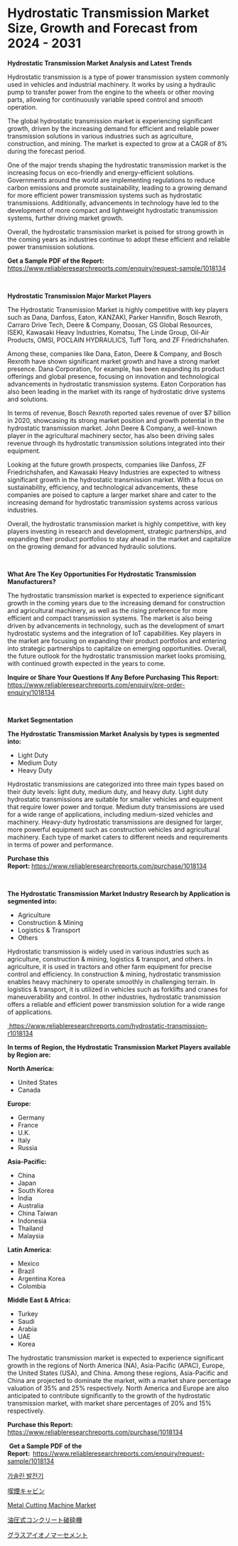 <p><h1>Hydrostatic Transmission Market Size, Growth and Forecast from 2024 - 2031</h1></p><p><strong>Hydrostatic Transmission Market Analysis and Latest Trends</strong></p>
<p><p>Hydrostatic transmission is a type of power transmission system commonly used in vehicles and industrial machinery. It works by using a hydraulic pump to transfer power from the engine to the wheels or other moving parts, allowing for continuously variable speed control and smooth operation.</p><p>The global hydrostatic transmission market is experiencing significant growth, driven by the increasing demand for efficient and reliable power transmission solutions in various industries such as agriculture, construction, and mining. The market is expected to grow at a CAGR of 8% during the forecast period.</p><p>One of the major trends shaping the hydrostatic transmission market is the increasing focus on eco-friendly and energy-efficient solutions. Governments around the world are implementing regulations to reduce carbon emissions and promote sustainability, leading to a growing demand for more efficient power transmission systems such as hydrostatic transmissions. Additionally, advancements in technology have led to the development of more compact and lightweight hydrostatic transmission systems, further driving market growth.</p><p>Overall, the hydrostatic transmission market is poised for strong growth in the coming years as industries continue to adopt these efficient and reliable power transmission solutions.</p></p>
<p><strong>Get a Sample PDF of the Report:&nbsp;</strong> <a href="https://www.reliableresearchreports.com/enquiry/request-sample/1018134">https://www.reliableresearchreports.com/enquiry/request-sample/1018134</a></p>
<p>&nbsp;</p>
<p><strong>Hydrostatic Transmission Major Market Players</strong></p>
<p><p>The Hydrostatic Transmission Market is highly competitive with key players such as Dana, Danfoss, Eaton, KANZAKI, Parker Hannifin, Bosch Rexroth, Carraro Drive Tech, Deere & Company, Doosan, GS Global Resources, ISEKI, Kawasaki Heavy Industries, Komatsu, The Linde Group, Oil-Air Products, OMSI, POCLAIN HYDRAULICS, Tuff Torq, and ZF Friedrichshafen. </p><p>Among these, companies like Dana, Eaton, Deere & Company, and Bosch Rexroth have shown significant market growth and have a strong market presence. Dana Corporation, for example, has been expanding its product offerings and global presence, focusing on innovation and technological advancements in hydrostatic transmission systems. Eaton Corporation has also been leading in the market with its range of hydrostatic drive systems and solutions.</p><p>In terms of revenue, Bosch Rexroth reported sales revenue of over $7 billion in 2020, showcasing its strong market position and growth potential in the hydrostatic transmission market. John Deere & Company, a well-known player in the agricultural machinery sector, has also been driving sales revenue through its hydrostatic transmission solutions integrated into their equipment.</p><p>Looking at the future growth prospects, companies like Danfoss, ZF Friedrichshafen, and Kawasaki Heavy Industries are expected to witness significant growth in the hydrostatic transmission market. With a focus on sustainability, efficiency, and technological advancements, these companies are poised to capture a larger market share and cater to the increasing demand for hydrostatic transmission systems across various industries.</p><p>Overall, the hydrostatic transmission market is highly competitive, with key players investing in research and development, strategic partnerships, and expanding their product portfolios to stay ahead in the market and capitalize on the growing demand for advanced hydraulic solutions.</p></p>
<p>&nbsp;</p>
<p><strong>What Are The Key Opportunities For Hydrostatic Transmission Manufacturers?</strong></p>
<p><p>The hydrostatic transmission market is expected to experience significant growth in the coming years due to the increasing demand for construction and agricultural machinery, as well as the rising preference for more efficient and compact transmission systems. The market is also being driven by advancements in technology, such as the development of smart hydrostatic systems and the integration of IoT capabilities. Key players in the market are focusing on expanding their product portfolios and entering into strategic partnerships to capitalize on emerging opportunities. Overall, the future outlook for the hydrostatic transmission market looks promising, with continued growth expected in the years to come.</p></p>
<p><strong>Inquire or Share Your Questions If Any Before Purchasing This Report:</strong> <a href="https://www.reliableresearchreports.com/enquiry/pre-order-enquiry/1018134">https://www.reliableresearchreports.com/enquiry/pre-order-enquiry/1018134</a></p>
<p>&nbsp;</p>
<p><strong>Market Segmentation</strong></p>
<p><strong>The Hydrostatic Transmission Market Analysis by types is segmented into:</strong></p>
<p><ul><li>Light Duty</li><li>Medium Duty</li><li>Heavy Duty</li></ul></p>
<p><p>Hydrostatic transmissions are categorized into three main types based on their duty levels: light duty, medium duty, and heavy duty. Light duty hydrostatic transmissions are suitable for smaller vehicles and equipment that require lower power and torque. Medium duty transmissions are used for a wide range of applications, including medium-sized vehicles and machinery. Heavy-duty hydrostatic transmissions are designed for larger, more powerful equipment such as construction vehicles and agricultural machinery. Each type of market caters to different needs and requirements in terms of power and performance.</p></p>
<p><strong>Purchase this Report:&nbsp;</strong><a href="https://www.reliableresearchreports.com/purchase/1018134">https://www.reliableresearchreports.com/purchase/1018134</a></p>
<p>&nbsp;</p>
<p><strong>The Hydrostatic Transmission Market Industry Research by Application is segmented into:</strong></p>
<p><ul><li>Agriculture</li><li>Construction & Mining</li><li>Logistics & Transport</li><li>Others</li></ul></p>
<p><p>Hydrostatic transmission is widely used in various industries such as agriculture, construction & mining, logistics & transport, and others. In agriculture, it is used in tractors and other farm equipment for precise control and efficiency. In construction & mining, hydrostatic transmission enables heavy machinery to operate smoothly in challenging terrain. In logistics & transport, it is utilized in vehicles such as forklifts and cranes for maneuverability and control. In other industries, hydrostatic transmission offers a reliable and efficient power transmission solution for a wide range of applications.</p></p>
<p><a href="https://www.reliableresearchreports.com/hydrostatic-transmission-r1018134">&nbsp;https://www.reliableresearchreports.com/hydrostatic-transmission-r1018134</a></p>
<p><strong>In terms of Region, the Hydrostatic Transmission Market Players available by Region are:</strong></p>
<p>
    <p> <strong> North America: </strong>
        <ul>
            <li>United States</li>
            <li>Canada</li>
        </ul>
        </p> 
    <p> <strong> Europe: </strong>
        <ul>
            <li>Germany</li>
            <li>France</li>
            <li>U.K.</li>
            <li>Italy</li>
            <li>Russia</li>
        </ul>
        </p> 
    <p> <strong> Asia-Pacific: </strong>
        <ul>
            <li>China</li>
            <li>Japan</li>
            <li>South Korea</li>
            <li>India</li>
            <li>Australia</li>
            <li>China Taiwan</li>
            <li>Indonesia</li>
            <li>Thailand</li>
            <li>Malaysia</li>
        </ul>
        </p> 
    <p> <strong> Latin America: </strong>
        <ul>
            <li>Mexico</li>
            <li>Brazil</li>
            <li>Argentina Korea</li>
            <li>Colombia</li>
        </ul>
        </p> 
    <p> <strong> Middle East & Africa: </strong>
        <ul>
            <li>Turkey</li>
            <li>Saudi</li>
            <li>Arabia</li>
            <li>UAE</li>
            <li>Korea</li>
        </ul>
    </p>
    </p>
<p><p>The hydrostatic transmission market is expected to experience significant growth in the regions of North America (NA), Asia-Pacific (APAC), Europe, the United States (USA), and China. Among these regions, Asia-Pacific and China are projected to dominate the market, with a market share percentage valuation of 35% and 25% respectively. North America and Europe are also anticipated to contribute significantly to the growth of the hydrostatic transmission market, with market share percentages of 20% and 15% respectively.</p></p>
<p><strong>Purchase this Report: </strong><a href="https://www.reliableresearchreports.com/purchase/1018134">https://www.reliableresearchreports.com/purchase/1018134</a></p>
<p>&nbsp;<strong>Get a Sample PDF of the Report:&nbsp;&nbsp;</strong><a href="https://www.reliableresearchreports.com/enquiry/request-sample/1018134">https://www.reliableresearchreports.com/enquiry/request-sample/1018134</a></p>
<p><strong></strong></p>
<p><p><a href="https://github.com/JeromeRtyau89966/Market-Research-Report-List-1/blob/main/220149324732.md">가솔린 발전기</a></p><p><a href="https://medium.com/@kingmsvie/%E5%96%AB%E7%85%99%E3%83%96%E3%83%BC%E3%82%B9%E5%B8%82%E5%A0%B4%E3%83%AC%E3%83%9D%E3%83%BC%E3%83%88%E3%81%AF-%E3%81%93%E3%81%AE%E5%B8%82%E5%A0%B4%E3%81%AE%E6%9C%80%E6%96%B0%E3%81%AE%E3%83%88%E3%83%AC%E3%83%B3%E3%83%89%E3%81%A8%E6%88%90%E9%95%B7%E3%81%AE%E6%A9%9F%E4%BC%9A%E3%82%92%E6%98%8E%E3%82%89%E3%81%8B%E3%81%AB%E3%81%97%E3%81%BE%E3%81%99-87b224f46370">喫煙キャビン</a></p><p><a href="https://github.com/Airanohannonzb68e5pb53oc1/Market-Research-Report-List-2/blob/main/metal-cutting-machine-market.md">Metal Cutting Machine Market</a></p><p><a href="https://github.com/mcbeesbxa270/Market-Research-Report-List-1/blob/main/538681826730.md">油圧式コンクリート破砕機</a></p><p><a href="https://medium.com/@nairn_boy/%E3%82%AC%E3%83%A9%E3%82%B9%E3%82%A4%E3%82%AA%E3%83%8E%E3%83%9E%E3%83%BC%E3%82%BB%E3%83%A1%E3%83%B3%E3%83%88%E5%B8%82%E5%A0%B4%E3%83%AC%E3%83%9D%E3%83%BC%E3%83%88%E3%81%AF-%E3%81%93%E3%81%AE%E5%B8%82%E5%A0%B4%E3%81%AE%E6%9C%80%E6%96%B0%E3%81%AE%E3%83%88%E3%83%AC%E3%83%B3%E3%83%89%E3%81%A8%E6%88%90%E9%95%B7%E6%A9%9F%E4%BC%9A%E3%82%92%E6%98%8E%E3%82%89%E3%81%8B%E3%81%AB%E3%81%97%E3%81%A6%E3%81%84%E3%81%BE%E3%81%99-78722483e828">グラスアイオノマーセメント</a></p></p>